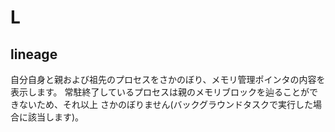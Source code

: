 # L

## lineage
自分自身と親および祖先のプロセスをさかのぼり、メモリ管理ポインタの内容を表示します。
常駐終了しているプロセスは親のメモリブロックを辿ることができないため、それ以上
さかのぼりません(バックグラウンドタスクで実行した場合に該当します)。
